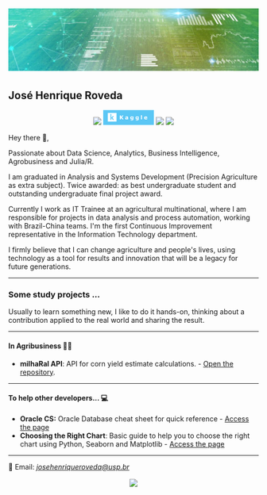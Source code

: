 # [![jose henrique header](https://raw.githubusercontent.com/josehenriqueroveda/josehenriqueroveda/master/icon/Banner.jpeg)](https://www.linkedin.com/in/jhroveda/)
<h2>José Henrique Roveda</h2>

<p align='center'>
<a href="https://www.linkedin.com/in/jhroveda/"><img height="30" src="https://img.shields.io/badge/LinkedIn-0077B5?style=for-the-badge&logo=linkedin&logoColor=white"></a>
<a href="https://www.kaggle.com/josehenriqueroveda"><img height="30" src="https://raw.githubusercontent.com/josehenriqueroveda/josehenriqueroveda/master/icon/kaggle-badge.png"></a>
<a href="https://medium.com/@zeh.henrique92"><img height="30" src="https://img.shields.io/badge/Medium-12100E?style=for-the-badge&logo=medium&logoColor=white"></a>
<a href="https://stackoverflow.com/users/13136846/jos%c3%a9-henrique-roveda"><img height="30" src="https://img.shields.io/badge/Stack_Overflow-FE7A16?style=for-the-badge&logo=stack-overflow&logoColor=white"></a>
</p>

Hey there 👋,

Passionate about Data Science, Analytics, Business Intelligence, Agrobusiness and Julia/R.

I am graduated in Analysis and Systems Development (Precision Agriculture as extra subject). Twice awarded: as best undergraduate student and outstanding undergraduate final project award.

Currently I work as IT Trainee at an agricultural multinational, where I am responsible for projects in data analysis and process automation, working with Brazil-China teams.
I'm the first Continuous Improvement representative in the Information Technology department.

I firmly believe that I can change agriculture and people's lives, using technology as a tool for results and innovation that will be a legacy for future generations.

---

### Some study projects ...
Usually to learn something new, I like to do it hands-on, thinking about a contribution applied to the real world and sharing the result.

---

#### In Agribusiness 🌱🚜
- **milhaRal API**: API for corn yield estimate calculations. - [Open the repository](https://github.com/josehenriqueroveda/milhaRal-API).

---
#### To help other developers... 💻

- **Oracle CS:** Oracle Database cheat sheet for quick reference - [Access the page](https://josehenriqueroveda.github.io/oracle-cs/)
- **Choosing the Right Chart**: Basic guide to help you to choose the right chart using Python, Seaborn and Matplotlib - [Access the page](https://josehenriqueroveda.github.io/ChoosingCharts/)

---

📨 Email: *josehenriqueroveda@usp.br* <br>

<p align='center'>
<img align='center' src="https://visitor-badge.glitch.me/badge?page_id=josehenriqueroveda.visitor-badge">
<p/>
